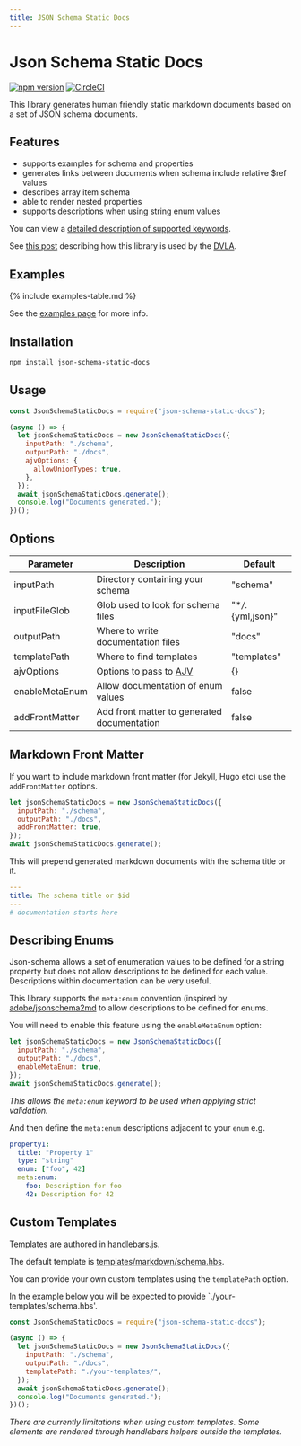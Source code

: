 ```yaml
---
title: JSON Schema Static Docs
---
```


# Json Schema Static Docs

[![npm version](https://badge.fury.io/js/json-schema-static-docs.svg)](https://badge.fury.io/js/json-schema-static-docs) [![CircleCI](https://circleci.com/gh/tomcollins/json-schema-static-docs/tree/master.svg?style=svg)](https://circleci.com/gh/tomcollins/json-schema-static-docs/tree/master)

This library generates human friendly static markdown documents based on a set of JSON schema documents.

## Features

- supports examples for schema and properties
- generates links between documents when schema include relative $ref values
- describes array item schema
- able to render nested properties
- supports descriptions when using string enum values

You can view a [detailed description of supported keywords](/json-schema-static-docs/support/).

See [this post](https://careers.dft.gov.uk/dvla-software-developers-behind-the-screens/) describing how this library is used by the [DVLA](https://github.com/dvla/).

## Examples

{% include examples-table.md %}

See the [examples page](/json-schema-static-docs/examples/) for more info.

## Installation

```bash
npm install json-schema-static-docs
```

## Usage

```javascript
const JsonSchemaStaticDocs = require("json-schema-static-docs");

(async () => {
  let jsonSchemaStaticDocs = new JsonSchemaStaticDocs({
    inputPath: "./schema",
    outputPath: "./docs",
    ajvOptions: {
      allowUnionTypes: true,
    },
  });
  await jsonSchemaStaticDocs.generate();
  console.log("Documents generated.");
})();
```

## Options

| Parameter      | Description                                   | Default            |
| -------------- | --------------------------------------------- | ------------------ |
| inputPath      | Directory containing your schema              | "schema"           |
| inputFileGlob  | Glob used to look for schema files            | "\*_/_.{yml,json}" |
| outputPath     | Where to write documentation files            | "docs"             |
| templatePath   | Where to find templates                       | "templates"        |
| ajvOptions     | Options to pass to [AJV](https://ajv.js.org/) | {}                 |
| enableMetaEnum | Allow documentation of enum values            | false              |
| addFrontMatter | Add front matter to generated documentation   | false              |

## Markdown Front Matter

If you want to include markdown front matter (for Jekyll, Hugo etc) use the `addFrontMatter` options.

```javascript
let jsonSchemaStaticDocs = new JsonSchemaStaticDocs({
  inputPath: "./schema",
  outputPath: "./docs",
  addFrontMatter: true,
});
await jsonSchemaStaticDocs.generate();
```

This will prepend generated markdown documents with the schema title or it.

```yml
---
title: The schema title or $id
---
# documentation starts here
```

## Describing Enums

Json-schema allows a set of enumeration values to be defined for a string property but does not allow descriptions to be defined for each value. Descriptions within documentation can be very useful.

This library supports the `meta:enum` convention (inspired by [adobe/jsonschema2md](https://github.com/adobe/jsonschema2md) to allow descriptions to be defined for enums.

You will need to enable this feature using the `enableMetaEnum` option:

```javascript
let jsonSchemaStaticDocs = new JsonSchemaStaticDocs({
  inputPath: "./schema",
  outputPath: "./docs",
  enableMetaEnum: true,
});
await jsonSchemaStaticDocs.generate();
```

_This allows the `meta:enum` keyword to be used when applying strict validation._

And then define the `meta:enum` descriptions adjacent to your `enum` e.g.

```yml
property1:
  title: "Property 1"
  type: "string"
  enum: ["foo", 42]
  meta:enum:
    foo: Description for foo
    42: Description for 42
```

## Custom Templates

Templates are authored in [handlebars.js](https://handlebarsjs.com).

The default template is [templates/markdown/schema.hbs](https://github.com/tomcollins/json-schema-static-docs/blob/master/templates/markdown/schema.hbs).

You can provide your own custom templates using the `templatePath` option.

In the example below you will be expected to provide `./your-templates/schema.hbs'.

```javascript
const JsonSchemaStaticDocs = require("json-schema-static-docs");

(async () => {
  let jsonSchemaStaticDocs = new JsonSchemaStaticDocs({
    inputPath: "./schema",
    outputPath: "./docs",
    templatePath: "./your-templates/",
  });
  await jsonSchemaStaticDocs.generate();
  console.log("Documents generated.");
})();
```

_There are currently limitations when using custom templates. Some elements are rendered through handlebars helpers outside the templates._
